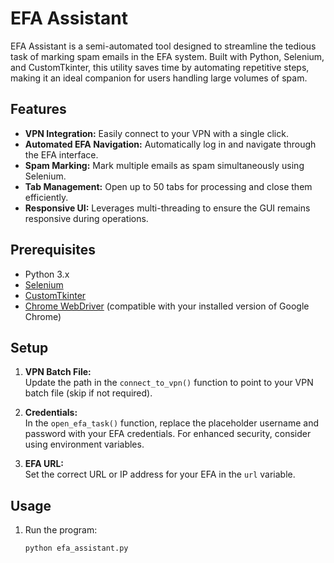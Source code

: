 # EFA Assistant

EFA Assistant is a semi-automated tool designed to streamline the tedious task of marking spam emails in the EFA system. Built with Python, Selenium, and CustomTkinter, this utility saves time by automating repetitive steps, making it an ideal companion for users handling large volumes of spam.

## Features

- **VPN Integration:** Easily connect to your VPN with a single click.
- **Automated EFA Navigation:** Automatically log in and navigate through the EFA interface.
- **Spam Marking:** Mark multiple emails as spam simultaneously using Selenium.
- **Tab Management:** Open up to 50 tabs for processing and close them efficiently.
- **Responsive UI:** Leverages multi-threading to ensure the GUI remains responsive during operations.

## Prerequisites

- Python 3.x
- [Selenium](https://selenium-python.readthedocs.io/)
- [CustomTkinter](https://github.com/TomSchimansky/CustomTkinter)
- [Chrome WebDriver](https://sites.google.com/a/chromium.org/chromedriver/) (compatible with your installed version of Google Chrome)

## Setup

1. **VPN Batch File:**  
   Update the path in the `connect_to_vpn()` function to point to your VPN batch file (skip if not required).

2. **Credentials:**  
   In the `open_efa_task()` function, replace the placeholder username and password with your EFA credentials. For enhanced security, consider using environment variables.

3. **EFA URL:**  
   Set the correct URL or IP address for your EFA in the `url` variable.

## Usage

1. Run the program:
   ```bash
   python efa_assistant.py
